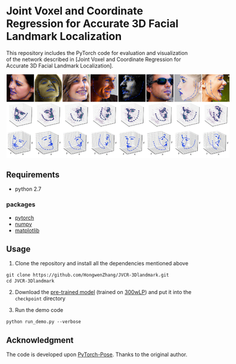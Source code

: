 # Joint Voxel and Coordinate Regression for Accurate 3D Facial Landmark Localization

This repository includes the PyTorch code for evaluation and visualization of the network described in [Joint Voxel and Coordinate Regression for Accurate 3D Facial Landmark Localization].

<p align='center'>
<img src='imgs/aflwDemo.gif' title='examples for 3D facial landmark localization' style='max-width:600px'></img>
</p>

## Requirements

- python 2.7

### packages

- [pytorch](https://www.pytorch.org)
- [numpy](http://www.numpy.org)
- [matplotlib](https://matplotlib.org)

## Usage

1. Clone the repository and install all the dependencies mentioned above
```
git clone https://github.com/HongwenZhang/JVCR-3Dlandmark.git
cd JVCR-3Dlandmark
```

2. Download the [pre-trained model](https://drive.google.com/drive/folders/1wT3efHjqUfTMHj8qAjkPn8m9qS614Lxu) (trained on [300wLP](http://www.cbsr.ia.ac.cn/users/xiangyuzhu/projects/3DDFA/main.htm)) and put it into the `checkpoint` directory

3. Run the demo code

```
python run_demo.py --verbose
```

## Acknowledgment

The code is developed upon [PyTorch-Pose](https://github.com/bearpaw/pytorch-pose). Thanks to the original author.